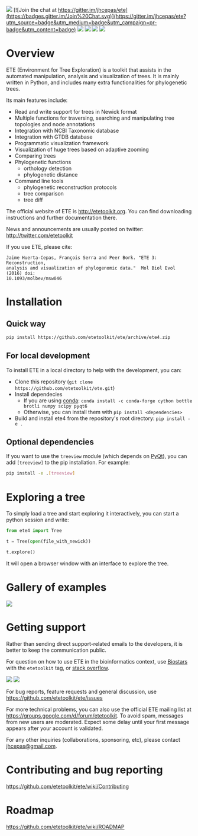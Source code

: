 [![](https://travis-ci.org/etetoolkit/ete.svg?branch=ete4)](https://travis-ci.org/etetoolkit/ete)
[![Join the chat at https://gitter.im/jhcepas/ete](https://badges.gitter.im/Join%20Chat.svg)](https://gitter.im/jhcepas/ete?utm_source=badge&utm_medium=badge&utm_campaign=pr-badge&utm_content=badge)
![](https://coveralls.io/repos/jhcepas/ete/badge.png)
[![](http://img.shields.io/badge/stackoverflow-etetoolkit-blue.svg)](https://stackoverflow.com/questions/tagged/etetoolkit+or+ete4)
[![](http://img.shields.io/badge/biostars-etetoolkit-purple.svg)](https://www.biostars.org/t/etetoolkit,ete,ete2,ete3,ete4/)
[![](https://img.shields.io/badge/Contributor%20Covenant-2.0-4baaaa.svg)](CODE_OF_CONDUCT.md)


# Overview

ETE (Environment for Tree Exploration) is a toolkit that assists in
the automated manipulation, analysis and visualization of trees. It is
mainly written in Python, and includes many extra functionalities for
phylogenetic trees.

Its main features include:

- Read and write support for trees in Newick format
- Multiple functions for traversing, searching and manipulating tree topologies and node annotations
- Integration with NCBI Taxonomic database
- Integration with GTDB database
- Programmatic visualization framework
- Visualization of huge trees based on adaptive zooming
- Comparing trees
- Phylogenetic functions
  - orthology detection
  - phylogenetic distance
- Command line tools
  - phylogenetic reconstruction protocols
  - tree comparison
  - tree diff

The official website of ETE is http://etetoolkit.org. You can find
downloading instructions and further documentation there.

News and announcements are usually posted on twitter:
http://twitter.com/etetoolkit

If you use ETE, please cite:

    Jaime Huerta-Cepas, François Serra and Peer Bork. "ETE 3: Reconstruction,
    analysis and visualization of phylogenomic data."  Mol Biol Evol (2016) doi:
    10.1093/molbev/msw046


# Installation

## Quick way

```sh
pip install https://github.com/etetoolkit/ete/archive/ete4.zip
```


## For local development

To install ETE in a local directory to help with the development, you can:

- Clone this repository (`git clone https://github.com/etetoolkit/ete.git`)
- Install dependecies
  - If you are using [conda](https://conda.io/):
  `conda install -c conda-forge cython bottle brotli numpy scipy pyqt6`
  - Otherwise, you can install them with `pip install <dependencies>`
- Build and install ete4 from the repository's root directory: `pip install -e .`

## Optional dependencies

If you want to use the `treeview` module (which depends on
[PyQt](https://www.riverbankcomputing.com/software/pyqt/)), you can
add `[treeview]` to the pip installation. For example:

```sh
pip install -e .[treeview]
```


# Exploring a tree

To simply load a tree and start exploring it interactively, you can
start a python session and write:

```py
from ete4 import Tree

t = Tree(open(file_with_newick))

t.explore()
```

It will open a browser window with an interface to explore the tree.


# Gallery of examples

![](https://raw.githubusercontent.com/etetoolkit/ete/ete4/doc/gallery.png)


# Getting support

Rather than sending direct support-related emails to the developers,
it is better to keep the communication public.

For question on how to use ETE in the bioinformatics context, use
[Biostars](http://biostars.org) with the `etetoolkit` tag, or [stack
overflow](https://stackoverflow.com/questions/tagged/etetoolkit+or+ete4).

[![](http://img.shields.io/badge/biostars-etetoolkit-purple.svg)](https://www.biostars.org/post/search/?query=etetoolkit+or+ete+or+ete2+or+ete3+or+ete4)
[![](http://img.shields.io/badge/stackoverflow-etetoolkit-blue.svg)](https://stackoverflow.com/questions/tagged/etetoolkit+or+ete3+or+ete4)

For bug reports, feature requests and general discussion, use
https://github.com/etetoolkit/ete/issues

For more technical problems, you can also use the official ETE mailing
list at https://groups.google.com/d/forum/etetoolkit. To avoid spam,
messages from new users are moderated. Expect some delay until your
first message appears after your account is validated.

For any other inquiries (collaborations, sponsoring, etc), please
contact jhcepas@gmail.com.


# Contributing and bug reporting

https://github.com/etetoolkit/ete/wiki/Contributing


# Roadmap

https://github.com/etetoolkit/ete/wiki/ROADMAP

